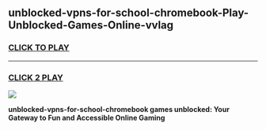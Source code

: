 
## unblocked-vpns-for-school-chromebook-Play-Unblocked-Games-Online-vvlag
<h3>
<a href="https://premium76.site?title=unblocked-vpns-for-school-chromebook&ref=25A">CLICK TO PLAY</a></h3>
<hr>

<h3>
<a href="https://premium76.site?title=unblocked-vpns-for-school-chromebook&ref=25A">CLICK 2 PLAY</a>
  
</h3>

<a href="https://premium76.site?title=unblocked-vpns-for-school-chromebook&ref=25A"><img src="https://clearcache.store/games.png"></a>


**unblocked-vpns-for-school-chromebook games unblocked: Your Gateway to Fun and Accessible Online Gaming**

